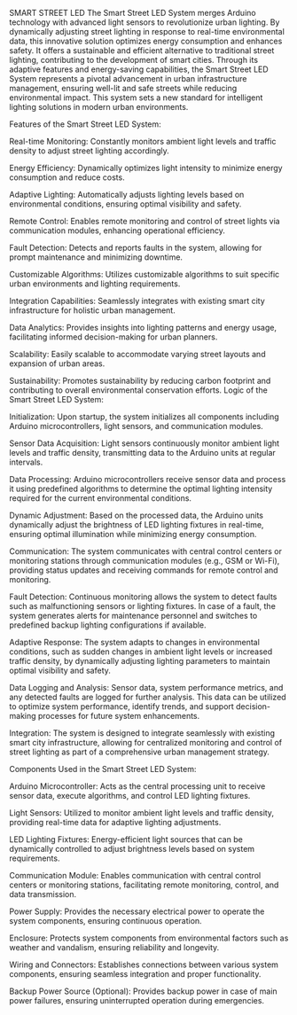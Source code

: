 SMART STREET LED 
The Smart Street LED System merges Arduino technology with advanced light sensors to revolutionize urban lighting. By dynamically adjusting street lighting in response to real-time environmental data, this innovative solution optimizes energy consumption and enhances safety. It offers a sustainable and efficient alternative to traditional street lighting, contributing to the development of smart cities. Through its adaptive features and energy-saving capabilities, the Smart Street LED System represents a pivotal advancement in urban infrastructure management, ensuring well-lit and safe streets while reducing environmental impact. This system sets a new standard for intelligent lighting solutions in modern urban environments.

Features of the Smart Street LED System:

Real-time Monitoring: Constantly monitors ambient light levels and traffic density to adjust street lighting accordingly.

Energy Efficiency: Dynamically optimizes light intensity to minimize energy consumption and reduce costs.

Adaptive Lighting: Automatically adjusts lighting levels based on environmental conditions, ensuring optimal visibility and safety.

Remote Control: Enables remote monitoring and control of street lights via communication modules, enhancing operational efficiency.

Fault Detection: Detects and reports faults in the system, allowing for prompt maintenance and minimizing downtime.

Customizable Algorithms: Utilizes customizable algorithms to suit specific urban environments and lighting requirements.

Integration Capabilities: Seamlessly integrates with existing smart city infrastructure for holistic urban management.

Data Analytics: Provides insights into lighting patterns and energy usage, facilitating informed decision-making for urban planners.

Scalability: Easily scalable to accommodate varying street layouts and expansion of urban areas.

Sustainability: Promotes sustainability by reducing carbon footprint and contributing to overall environmental conservation efforts.
Logic of the Smart Street LED System:

Initialization: Upon startup, the system initializes all components including Arduino microcontrollers, light sensors, and communication modules.

Sensor Data Acquisition: Light sensors continuously monitor ambient light levels and traffic density, transmitting data to the Arduino units at regular intervals.

Data Processing: Arduino microcontrollers receive sensor data and process it using predefined algorithms to determine the optimal lighting intensity required for the current environmental conditions.

Dynamic Adjustment: Based on the processed data, the Arduino units dynamically adjust the brightness of LED lighting fixtures in real-time, ensuring optimal illumination while minimizing energy consumption.

Communication: The system communicates with central control centers or monitoring stations through communication modules (e.g., GSM or Wi-Fi), providing status updates and receiving commands for remote control and monitoring.

Fault Detection: Continuous monitoring allows the system to detect faults such as malfunctioning sensors or lighting fixtures. In case of a fault, the system generates alerts for maintenance personnel and switches to predefined backup lighting configurations if available.

Adaptive Response: The system adapts to changes in environmental conditions, such as sudden changes in ambient light levels or increased traffic density, by dynamically adjusting lighting parameters to maintain optimal visibility and safety.

Data Logging and Analysis: Sensor data, system performance metrics, and any detected faults are logged for further analysis. This data can be utilized to optimize system performance, identify trends, and support decision-making processes for future system enhancements.

Integration: The system is designed to integrate seamlessly with existing 
smart city infrastructure, allowing for centralized monitoring and control of street lighting as part of a comprehensive urban management strategy.



Components Used in the Smart Street LED System:

Arduino Microcontroller: Acts as the central processing unit to receive sensor data, execute algorithms, and control LED lighting fixtures.

Light Sensors: Utilized to monitor ambient light levels and traffic density, providing real-time data for adaptive lighting adjustments.

LED Lighting Fixtures: Energy-efficient light sources that can be dynamically controlled to adjust brightness levels based on system requirements.

Communication Module: Enables communication with central control centers or monitoring stations, facilitating remote monitoring, control, and data transmission.

Power Supply: Provides the necessary electrical power to operate the system components, ensuring continuous operation.

Enclosure: Protects system components from environmental factors such as weather and vandalism, ensuring reliability and longevity.

Wiring and Connectors: Establishes connections between various system components, ensuring seamless integration and proper functionality.

Backup Power Source (Optional): Provides backup power in case of main power failures, ensuring uninterrupted operation during emergencies.

